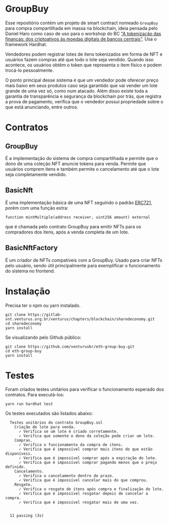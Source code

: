 # GroupBuy

Esse repositório contém um projeto de smart contract nomeado ```GroupBuy``` para compra compartilhada em massa na blockchain, ideia pensada pelo Daniel Haro como caso de uso para o workshop do BC ["A tokenização das finanças: dos criptoativos às moedas digitais de bancos centrais"](https://www.bcb.gov.br/acessoinformacao/eventos/131). Usa o framework Hardhat.

Vendedores podem registrar lotes de itens tokenizados em forma de NFT e usuários fazem compras até que todo o lote seja vendido. Quando isso acontece, os usuários obtêm o token que representa o item físico e podem trocá-lo pessoalmente.

O ponto principal desse sistema é que um vendedor pode oferecer preço mais baixo em seus produtos caso seja garantido que vai vender um lote grande de uma vez só, como num atacado. Além disso existe toda a garantia de transparência e segurança da blockchain por trás, que registra a prova de pagamento, verifica que o vendedor possui propriedade sobre o que está anunciando, entre outros.

# Contratos

## GroupBuy

É a implementação do sistema de compra compartilhada e permite que o dono de uma coleção NFT anuncie tokens para venda. Permite que usuários comprem itens e também permite o cancelamento até que o lote seja completamente vendido.

## BasicNft

É uma implementação básica de uma NFT seguindo o padrão [ERC721](https://ethereum.org/pt/developers/docs/standards/tokens/erc-721/), porém com uma função extra: 
```solidity
function mintMultiple(address receiver, uint256 amount) external
```

que é chamada pelo contrato GroupBuy para emitir NFTs para os compradores dos itens, após a venda completa de um lote.

## BasicNftFactory

É um criador de NFTs compatíveis com a GroupBuy. Usado para criar NFTs pelo usuário, sendo útil principalmente para exemplificar o funcionamento do sistema no frontend.

# Instalação

Precisa ter o npm ou yarn instalado.
```
git clone https://gitlab-vnt.venturus.org.br/venturus/chapters/blockchain/sharedeconomy.git
cd sharedeconomy
yarn install
```

Se visualizando pelo Github público:

```
git clone https://github.com/venturusbr/eth-group-buy.git
cd eth-group-buy
yarn install
```

# Testes

Foram criados testes unitários para verificar o funcionamento esperado dos contratos. Para executá-los:

```
yarn run hardhat test
```

Os testes executados são listados abaixo:

```
  Testes unitários do contrato GroupBuy.sol
    Criação de lote para venda.
      ✓ Verifica se um lote é criado corretamente.
      ✓ Verifica que somente o dono da coleção pode criar um lote.
    Compras.
      ✓ Verifica o funcionamento da compra de itens.
      ✓ Verifica que é impossível comprar mais itens do que estão disponíveis.
      ✓ Verifica que é impossível comprar após a expiração do lote.
      ✓ Verifica que é impossível comprar pagando menos que o preço definido.
    Cancelamento.
      ✓ Verifica o cancelamento dentro do prazo.
      ✓ Verifica que é impossível cancelar mais do que comprou.
    Resgate.
      ✓ Verifica o resgate de itens após compra e finalização do lote.
      ✓ Verifica que é impossível resgatar depois de cancelar a compra.
      ✓ Verifica que é impossível resgatar mais de uma vez.


  11 passing (3s)
```